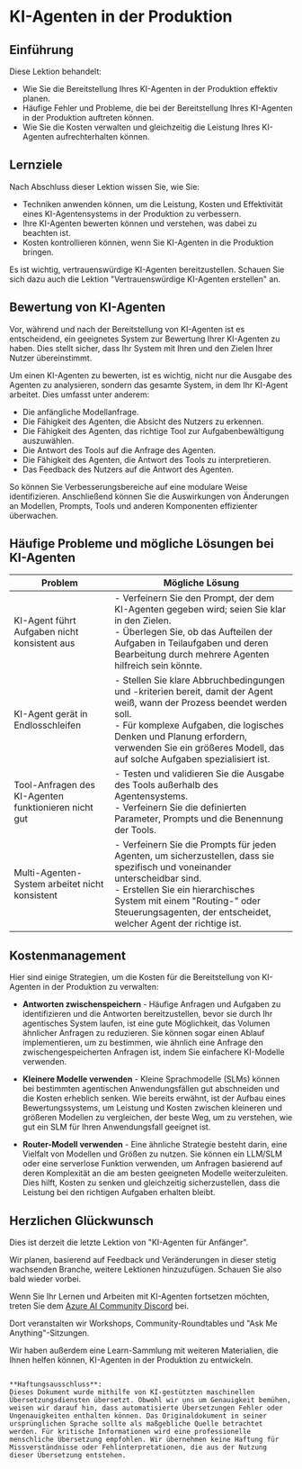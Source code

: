 # KI-Agenten in der Produktion

## Einführung

Diese Lektion behandelt:

- Wie Sie die Bereitstellung Ihres KI-Agenten in der Produktion effektiv planen.
- Häufige Fehler und Probleme, die bei der Bereitstellung Ihres KI-Agenten in der Produktion auftreten können.
- Wie Sie die Kosten verwalten und gleichzeitig die Leistung Ihres KI-Agenten aufrechterhalten können.

## Lernziele

Nach Abschluss dieser Lektion wissen Sie, wie Sie:

- Techniken anwenden können, um die Leistung, Kosten und Effektivität eines KI-Agentensystems in der Produktion zu verbessern.
- Ihre KI-Agenten bewerten können und verstehen, was dabei zu beachten ist.
- Kosten kontrollieren können, wenn Sie KI-Agenten in die Produktion bringen.

Es ist wichtig, vertrauenswürdige KI-Agenten bereitzustellen. Schauen Sie sich dazu auch die Lektion "Vertrauenswürdige KI-Agenten erstellen" an.

## Bewertung von KI-Agenten

Vor, während und nach der Bereitstellung von KI-Agenten ist es entscheidend, ein geeignetes System zur Bewertung Ihrer KI-Agenten zu haben. Dies stellt sicher, dass Ihr System mit Ihren und den Zielen Ihrer Nutzer übereinstimmt.

Um einen KI-Agenten zu bewerten, ist es wichtig, nicht nur die Ausgabe des Agenten zu analysieren, sondern das gesamte System, in dem Ihr KI-Agent arbeitet. Dies umfasst unter anderem:

- Die anfängliche Modellanfrage.
- Die Fähigkeit des Agenten, die Absicht des Nutzers zu erkennen.
- Die Fähigkeit des Agenten, das richtige Tool zur Aufgabenbewältigung auszuwählen.
- Die Antwort des Tools auf die Anfrage des Agenten.
- Die Fähigkeit des Agenten, die Antwort des Tools zu interpretieren.
- Das Feedback des Nutzers auf die Antwort des Agenten.

So können Sie Verbesserungsbereiche auf eine modulare Weise identifizieren. Anschließend können Sie die Auswirkungen von Änderungen an Modellen, Prompts, Tools und anderen Komponenten effizienter überwachen.

## Häufige Probleme und mögliche Lösungen bei KI-Agenten

| **Problem**                                   | **Mögliche Lösung**                                                                                                                                                                                                     |
| --------------------------------------------- | ------------------------------------------------------------------------------------------------------------------------------------------------------------------------------------------------------------------------ |
| KI-Agent führt Aufgaben nicht konsistent aus  | - Verfeinern Sie den Prompt, der dem KI-Agenten gegeben wird; seien Sie klar in den Zielen.<br>- Überlegen Sie, ob das Aufteilen der Aufgaben in Teilaufgaben und deren Bearbeitung durch mehrere Agenten hilfreich sein könnte. |
| KI-Agent gerät in Endlosschleifen             | - Stellen Sie klare Abbruchbedingungen und -kriterien bereit, damit der Agent weiß, wann der Prozess beendet werden soll.<br>- Für komplexe Aufgaben, die logisches Denken und Planung erfordern, verwenden Sie ein größeres Modell, das auf solche Aufgaben spezialisiert ist. |
| Tool-Anfragen des KI-Agenten funktionieren nicht gut | - Testen und validieren Sie die Ausgabe des Tools außerhalb des Agentensystems.<br>- Verfeinern Sie die definierten Parameter, Prompts und die Benennung der Tools.                                                      |
| Multi-Agenten-System arbeitet nicht konsistent | - Verfeinern Sie die Prompts für jeden Agenten, um sicherzustellen, dass sie spezifisch und voneinander unterscheidbar sind.<br>- Erstellen Sie ein hierarchisches System mit einem "Routing-" oder Steuerungsagenten, der entscheidet, welcher Agent der richtige ist. |

## Kostenmanagement

Hier sind einige Strategien, um die Kosten für die Bereitstellung von KI-Agenten in der Produktion zu verwalten:

- **Antworten zwischenspeichern** - Häufige Anfragen und Aufgaben zu identifizieren und die Antworten bereitzustellen, bevor sie durch Ihr agentisches System laufen, ist eine gute Möglichkeit, das Volumen ähnlicher Anfragen zu reduzieren. Sie können sogar einen Ablauf implementieren, um zu bestimmen, wie ähnlich eine Anfrage den zwischengespeicherten Anfragen ist, indem Sie einfachere KI-Modelle verwenden.

- **Kleinere Modelle verwenden** - Kleine Sprachmodelle (SLMs) können bei bestimmten agentischen Anwendungsfällen gut abschneiden und die Kosten erheblich senken. Wie bereits erwähnt, ist der Aufbau eines Bewertungssystems, um Leistung und Kosten zwischen kleineren und größeren Modellen zu vergleichen, der beste Weg, um zu verstehen, wie gut ein SLM für Ihren Anwendungsfall geeignet ist.

- **Router-Modell verwenden** - Eine ähnliche Strategie besteht darin, eine Vielfalt von Modellen und Größen zu nutzen. Sie können ein LLM/SLM oder eine serverlose Funktion verwenden, um Anfragen basierend auf deren Komplexität an die am besten geeigneten Modelle weiterzuleiten. Dies hilft, Kosten zu senken und gleichzeitig sicherzustellen, dass die Leistung bei den richtigen Aufgaben erhalten bleibt.

## Herzlichen Glückwunsch  

Dies ist derzeit die letzte Lektion von "KI-Agenten für Anfänger".

Wir planen, basierend auf Feedback und Veränderungen in dieser stetig wachsenden Branche, weitere Lektionen hinzuzufügen. Schauen Sie also bald wieder vorbei.

Wenn Sie Ihr Lernen und Arbeiten mit KI-Agenten fortsetzen möchten, treten Sie dem [Azure AI Community Discord](https://discord.gg/kzRShWzttr) bei.

Dort veranstalten wir Workshops, Community-Roundtables und "Ask Me Anything"-Sitzungen.

Wir haben außerdem eine Learn-Sammlung mit weiteren Materialien, die Ihnen helfen können, KI-Agenten in der Produktion zu entwickeln.
```

**Haftungsausschluss**:  
Dieses Dokument wurde mithilfe von KI-gestützten maschinellen Übersetzungsdiensten übersetzt. Obwohl wir uns um Genauigkeit bemühen, weisen wir darauf hin, dass automatisierte Übersetzungen Fehler oder Ungenauigkeiten enthalten können. Das Originaldokument in seiner ursprünglichen Sprache sollte als maßgebliche Quelle betrachtet werden. Für kritische Informationen wird eine professionelle menschliche Übersetzung empfohlen. Wir übernehmen keine Haftung für Missverständnisse oder Fehlinterpretationen, die aus der Nutzung dieser Übersetzung entstehen.